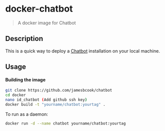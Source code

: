 # docker-chatbot

> A docker image for Chatbot

## Description

This is a quick way to deploy a [Chatbot](https://github.com/jamesbcook/chatbot) installation on your local machine.


## Usage

#### Building the image

```bash
git clone https://github.com/jamesbcook/chatbot
cd docker
nano id_chatbot (Add github ssh key)
docker build -t "yourname/chatbot:yourtag" .
```
To run as a daemon:

```bash
docker run -d --name chatbot yourname/chatbot:yourtag
```